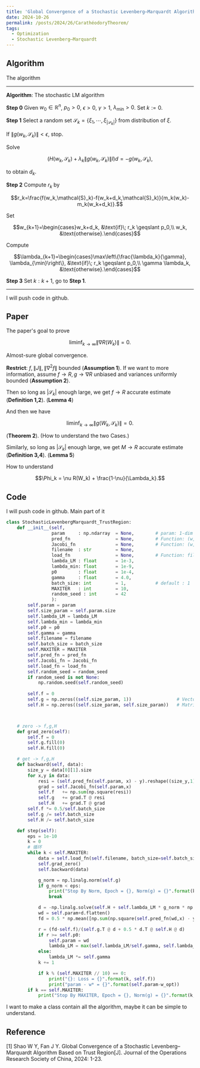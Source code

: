 ```yaml
---
title: 'Global Convergence of a Stochastic Levenberg–Marquardt Algorithm Based on Trust Region'
date: 2024-10-26
permalink: /posts/2024/26/CarathéodoryTheorem/
tags:
  - Optimization
  - Stochastic Levenberg–Marquardt
---
```





## Algorithm

The algorithm

---
**Algorithm**: The stochastic LM algorithm

**Step 0** Given $w_0\in \mathbb{R}^n$, $p_0>0$, $\epsilon>0$, $\gamma>1$, $\lambda_{\min}>0$. Set $k:=0$.

**Step 1** Select a random set $\mathcal{S}_k=\{\xi_1,\cdots,\xi_{|\mathcal{S}_k|}\}$ from distribution of $\xi$.

If $\|g(w_k,\mathcal{S}_k)\|<\epsilon$, stop.

Solve

$$(H(w_k,\mathcal{S}_k)+\lambda_k \|g(w_k,\mathcal{S}_k)\| I) d = -g(w_k,\mathcal{S}_k),$$

to obtain $d_k$.

**Step 2** Compute $r_k$ by

$$r_k=\frac{f(w_k,\mathcal{S}_k)-f(w_k+d_k,\mathcal{S}_k)}{m_k(w_k)-m_k(w_k+d_k)}.$$

Set

$$w_{k+1}=\begin{cases}w_k+d_k, &\text{if}\; r_k \geqslant p_0,\\ w_k, &\text{otherwise}.\end{cases}$$

Compute

$$\lambda_{k+1}=\begin{cases}\max\left\{\frac{\lambda_k}{\gamma}, \lambda_{\min}\right\}, &\text{if}\; r_k \geqslant p_0,\\ \gamma \lambda_k, &\text{otherwise}.\end{cases}$$

**Step 3** Set $k:k+1$, go to **Step 1**.


---

I will push code in github. 

## Paper

The paper's goal to prove

$$\liminf_{k\rightarrow \infty} \|\nabla R(W_k)\| = 0.$$

Almost-sure global convergence.


**Restrict**: $f, \|J\|, \|\nabla^2 f\|$ bounded (**Assumption 1**). 
If we want to more information, assume $f\rightarrow R, g \rightarrow \nabla R$ unbiased and variances uniformly bounded (**Assumption 2**).

Then so long as $|\mathcal{S}_k|$ enough large, 
we get $f \rightarrow R$ accurate estimate (**Definition 1,2**).  (**Lemma 4**)

And then we have

$$\liminf_{k\rightarrow \infty} \|g(W_k,\mathcal{S}_k)\| = 0.$$ 

(**Theorem 2**). (How to understand the two Cases.)

Similarly, so long as $|\mathcal{S}_k|$ enough large, 
we get $M \rightarrow R$ accurate estimate (**Definition 3,4**).  (**Lemma 5**)



How to understand 

$$\Phi_k = \nu R(W_k) + \frac{1-\nu}{\Lambda_k}.$$


## Code

I will push code in github. Main part of it

```python
class StochasticLevenbergMarquardt_TrustRegion:
    def __init__(self, 
                 param     : np.ndarray  = None,        # param: 1-dim param 
                 pred_fn                 = None,        # Function: (w,x) -> Vector: size_y * 1
                 Jacobi_fn               = None,        # Function: (w,x) -> Matrix: size_y * size_param
                 filename  : str         = None, 
                 load_fn                 = None,        # Function: filename -> List[[x,y]]: batch_size * 2
                 lambda_LM : float       = 1e-3,
                 lambda_min: float       = 1e-9, 
                 p0        : float       = 1e-4, 
                 gamma     : float       = 4.0,
                 batch_size: int         = 1,           # default : 1
                 MAXITER   : int         = 10,
                 random_seed : int       = 42
                 ):
        self.param = param
        self.size_param = self.param.size
        self.lambda_LM = lambda_LM
        self.lambda_min = lambda_min
        self.p0 = p0
        self.gamma = gamma
        self.filename = filename
        self.batch_size = batch_size
        self.MAXITER = MAXITER
        self.pred_fn = pred_fn
        self.Jacobi_fn = Jacobi_fn
        self.load_fn = load_fn
        self.random_seed = random_seed
        if random_seed is not None:
            np.random.seed(self.random_seed)
            
        self.f = 0
        self.g = np.zeros((self.size_param, 1))                 # Vector: size_param * 1 , zeros_like(param)
        self.H = np.zeros((self.size_param, self.size_param))   # Matrix: size_param * size_param



    # zero -> f,g,H
    def grad_zero(self):
        self.f = 0
        self.g.fill(0)
        self.H.fill(0)

    # get -> f,g,H
    def backward(self, data):
        size_y = data[0][1].size
        for x,y in data:
            resi = (self.pred_fn(self.param, x) - y).reshape((size_y,1))  # Vector: size_y * 1 
            grad = self.Jacobi_fn(self.param,x)                           # Matrix: size_y * size_param 
            self.f   += np.sum(np.square(resi))
            self.g   += grad.T @ resi
            self.H   += grad.T @ grad
        self.f *= 0.5/self.batch_size
        self.g /= self.batch_size
        self.H /= self.batch_size  

    def step(self):
        eps = 1e-10
        k = 0
        # 循环
        while k < self.MAXITER:
            data = self.load_fn(self.filename, batch_size=self.batch_size, random_seed=self.random_seed)
            self.grad_zero()
            self.backward(data)

            g_norm = np.linalg.norm(self.g)
            if g_norm < eps:
                print("Stop By Norm, Epoch = {}, Norm(g) = {}".format(k, g_norm))
                break

            d = -np.linalg.solve(self.H + self.lambda_LM * g_norm * np.eye(6,6), self.g)
            wd = self.param+d.flatten()
            fd = 0.5 * np.mean([np.sum(np.square(self.pred_fn(wd,x) - y)) for x,y in data])

            r = (fd-self.f)/(self.g.T @ d + 0.5 * d.T @ self.H @ d)
            if r >= self.p0:
                self.param = wd
                lambda_LM = max(self.lambda_LM/self.gamma, self.lambda_min)
            else:
                lambda_LM *= self.gamma
            k += 1

            if k % (self.MAXITER // 10) == 0:
                print("{}: Loss = {}".format(k, self.f))
                print("param - w* = {}".format(self.param-w_opt))
        if k == self.MAXITER:
            print("Stop By MAXITER, Epoch = {}, Norm(g) = {}".format(k, g_norm))
```

I want to make a class contain all the algorithm, maybe it can be simple to understand.






## Reference

[1] Shao W Y, Fan J Y. Global Convergence of a Stochastic Levenberg–Marquardt Algorithm Based on Trust Region[J]. Journal of the Operations Research Society of China, 2024: 1-23.
